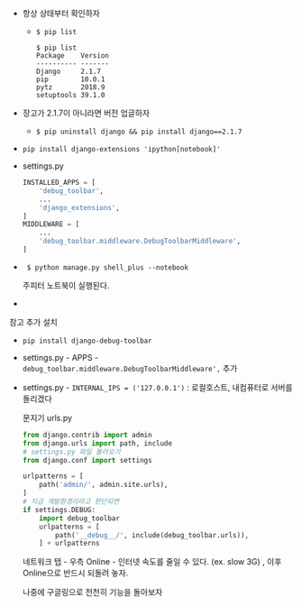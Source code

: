 - 항상 상태부터 확인하자 

  - `$ pip list` 

    ``` terminal
    $ pip list
    Package    Version
    ---------- -------
    Django     2.1.7
    pip        10.0.1
    pytz       2018.9
    setuptools 39.1.0
    ```

- 장고가 2.1.7이 아니라면 버전 업글하자 

  - `$ pip uninstall django && pip install django==2.1.7` 

- `pip install django-extensions 'ipython[notebook]'`

- settings.py 

  ``` python
  INSTALLED_APPS = [
      'debug_toolbar',
      ...
      'django_extensions',
  ]
  MIDDLEWARE = [
      ...
      'debug_toolbar.middleware.DebugToolbarMiddleware',
  ]
  ```

- ` $ python manage.py shell_plus --notebook`

  주피터 노트북이 실행된다. 

- 



참고 추가 설치

- `pip install django-debug-toolbar` 

- settings.py - APPS  - `debug_toolbar.middleware.DebugToolbarMiddleware',` 추가 

- settings.py - `INTERNAL_IPS = ('127.0.0.1')`  : 로컬호스트, 내컴퓨터로 서버를 돌리겠다

  문지기 urls.py 

  ``` python
  from django.contrib import admin
  from django.urls import path, include
  # settings.py 파일 불러오기
  from django.conf import settings
  
  urlpatterns = [
      path('admin/', admin.site.urls),
  ]
  # 지금 개발환경이라고 판단되면
  if settings.DEBUG:
      import debug_toolbar
      urlpatterns = [
          path('__debug__/', include(debug_toolbar.urls)),
      ] + urlpatterns
  ```

  네트워크 탭 - 우측 Online - 인터넷 속도를 줄일 수 있다. (ex. slow 3G)  , 이후 Online으로 반드시 되돌려 놓자.

  나중에 구글링으로 천천히 기능을 돌아보자
